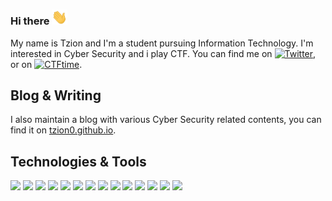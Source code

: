 ### Hi there <img src="https://github.com/Tzion0/Tzion0/blob/main/emoji/wave.gif" width="25px">

My name is Tzion and I'm a student pursuing Information Technology. I'm interested in Cyber Security and i play CTF. You can find me on [![Twitter][1.2]][1], or on [![CTFtime][2.2]][2].

## Blog & Writing
I also maintain a blog with various Cyber Security related contents, you can find it on [tzion0.github.io](https://tzion0.github.io).

## Technologies & Tools
<img src="https://img.shields.io/badge/OS-Linux-9cf?style=flat&logo=Debian&labelColor=black" width="80px"> <img src="https://img.shields.io/badge/Code-Python-9cf?style=flat&logo=python&labelColor=black" width="85px"> <img src="https://img.shields.io/badge/Code-C-9cf?style=flat&logo=C&labelColor=black" width="80px"> <img src="https://img.shields.io/badge/Code-Assembly-9cf?style=flat&logo=AssemblyScript&labelColor=black" width="85px"> <img src="https://img.shields.io/badge/Code-HTML-9cf?style=flat&logo=HTML5&labelColor=black" width="85px"> <img src="https://img.shields.io/badge/Code-CSS-9cf?style=flat&logo=CSS%20Wizardry&labelColor=black" width="85px"> <img src="https://img.shields.io/badge/Code-PHP-9cf?style=flat&logo=PHP&labelColor=black" width="85px"> <img src="https://img.shields.io/badge/Code-Javascript-9cf?style=flat&logo=JavaScript&labelColor=black" width="85px"> <img src="https://img.shields.io/badge/Shell-Bash-9cf?style=flat&logo=GNU%20Bash&labelColor=black" width="85px"> <img src="https://img.shields.io/badge/Note-Joplin-9cf?style=flat&logo=Joplin&labelColor=black" width="85px"> <img src="https://img.shields.io/badge/Editor-Sublime%20Text-9cf?style=flat&logo=Sublime%20Text&labelColor=black" width="85px"> <img src="https://img.shields.io/badge/Browser-Firefox-9cf?style=flat&logo=Firefox%20Browser&labelColor=black" width="85px"> <img src="https://img.shields.io/badge/VM-VirtualBox-9cf?style=flat&logo=VirtualBox&labelColor=black" width="85px"> <img src="https://img.shields.io/badge/Editor-Sublime%20Text-9cf?style=flat&logo=Sublime%20Text&labelColor=black" width="85px">


<!-- Icons -->

[1.2]: https://github.com/Tzion0/Tzion0/tree/main/icons/twitter.png (twitter icon without padding)
[2.2]: https://github.com/Tzion0/Tzion0/tree/main/icons/linkedin-3-16.png (LinkedIn icon without padding)

<!-- Links to your social media accounts -->

[1]: https://twitter.com/Tzion0
[2]: https://ctftime.org/team/144469


